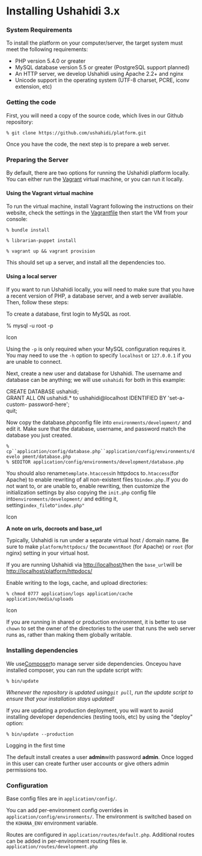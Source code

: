 # Installing Ushahidi 3.x



### System Requirements

To install the platform on your computer/server, the target system must meet
the following requirements:

  * PHP version 5.4.0 or greater
  * MySQL database version 5.5 or greater (PostgreSQL support planned)
  * An HTTP server, we develop Ushahidi using Apache 2.2+ and nginx
  * Unicode support in the operating system (UTF-8 charset, PCRE, iconv extension, etc)

### Getting the code

First, you will need a copy of the source code, which lives in our Github
repository:

    
    
    % git clone https://github.com/ushahidi/platform.git

Once you have the code, the next step is to prepare a web server.

### Preparing the Server

By default, there are two options for running the Ushahidi platform locally.
You can either run the [Vagrant](http://www.vagrantup.com/) virtual machine,
or you can run it locally.

#### Using the Vagrant virtual machine

To run the virtual machine, install Vagrant following the instructions on
their website, check the settings in the
[Vagrantfile](http://docs.vagrantup.com/v2/vagrantfile/index.html) then start
the VM from your console:

`% bundle install`

`% librarian-puppet install  
`

`% vagrant up && vagrant provision  
`

This should set up a server, and install all the dependencies too.

#### Using a local server

If you want to run Ushahidi locally, you will need to make sure that you have
a recent version of PHP, a database server, and a web server available. Then,
follow these steps:

To create a database, first login to MySQL as root.

% mysql -u root -p

Icon

Using the `-p` is only required when your MySQL configuration requires it. You
may need to use the `-h` option to specify `localhost` or `127.0.0.1` if you
are unable to connect.

Next, create a new user and database for Ushahidi. The username and database
can be anything; we will use `ushahidi` for both in this example:

CREATE DATABASE ushahidi;  
GRANT ALL ON ushahidi.* to ushahidi@localhost IDENTIFIED BY 'set-a-custom-
password-here';  
quit;

Now copy the database.phpconfig file into `environments/development/` and edit
it. Make sure that the database, username, and password match the database you
just created.

`% cp``application/config/database.php``application/config/environments/develo
pment/database.php`  
`% $EDITOR application/config/environments/development/database.php`

You should also rename`template.htaccess`in httpdocs to`.htaccess`(for Apache)
to enable rewriting of all non-existent files to`index.php.`If you do not want
to, or are unable to, enable rewriting, then customize the initialization
settings by also copying the `init.php` config file
into`environments/development/` and editing it,
setting`index_file`to`"index.php"`

Icon

**A note on urls, docroots and base_url**

Typically, Ushahidi is run under a separate virtual host / domain name. Be
sure to make `platform/httpdocs/` the `DocumentRoot` (for Apache) or `root`
(for nginx) setting in your virtual host.

If you are running Ushahidi via <http://localhost/>then the `base_url`will be
<http://localhost/platform/httpdocs/>

Enable writing to the logs, cache, and upload directories:

`% chmod 0777 application/logs application/cache application/media/uploads`

Icon

If you are running in shared or production environment, it is better to use
`chown` to set the owner of the directories to the user that runs the web
server runs as, rather than making them globally writable.

### Installing dependencies

We use[Composer](https://getcomposer.org/)to manage server side dependencies.
Onceyou have installed composer, you can run the update script with:

    
    
    % bin/update

_Whenever the repository is updated using`git pull`, run the update script to
ensure that your installation stays updated!_

If you are updating a production deployment, you will want to avoid installing
developer dependencies (testing tools, etc) by using the "deploy" option:

    
    
    % bin/update --production

Logging in the first time

The default install creates a user **admin**with password **admin**. Once
logged in this user can create further user accounts or give others admin
permissions too.

### Configuration

Base config files are in `application/config/`.

You can add per-environment config overrides in
`application/config/environments/`. The environment is switched based on the
`KOHANA_ENV` environment variable.

Routes are configured in `application/routes/default.php`. Additional routes
can be added in per-environment routing files ie.
`application/routes/development.php`

